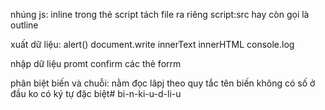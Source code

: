 nhúng js:
inline
trong thẻ script
tách file ra riêng script:src hay còn gọi là outline

xuất dữ liệu:
alert()
document.write
innerText
innerHTML
console.log

nhập dữ  liệu
promt
confirm
các thẻ forrm

phân biệt biến và chuỗi: 
nằm đọc lâpj theo quy tắc tên biến
không có số ở đầu
ko có ký tự đặc biệt#   b i - n - k i - u - d - l i - u  
 
